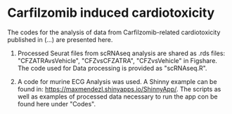 # Carfilzomib induced cardiotoxicity


The codes for the analysis of data from Carfilzomib-related cardiotoxicity published in (...) are presented here. 


1) Processed Seurat files from scRNAseq analysis are shared as .rds files: "CFZATRAvsVehicle", "CFZvsCFZATRA", "CFZvsVehicle" in Figshare. The code used for Data processing is provided as "scRNAseq.R".

2) A code for murine ECG Analysis was used. A Shinny example can be found in: https://maxmendezl.shinyapps.io/ShinnyApp/. The scripts as well as examples of processed data necessary to run the app con be found here under "Codes".
